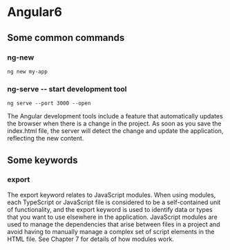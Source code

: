 # Angular6
## Some common commands
### ng-new

```
ng new my-app
```
### ng-serve -- start development tool

```
ng serve --port 3000 --open
```
The Angular development tools include a feature that automatically updates the browser when there is
a change in the project. As soon as you save the index.html file, the server will detect the change and update
the application, reflecting the new content.


## Some keywords
### export
The export keyword relates to JavaScript modules. When using modules, each TypeScript or JavaScript
file is considered to be a self-contained unit of functionality, and the export keyword is used to identify
data or types that you want to use elsewhere in the application. JavaScript modules are used to manage the
dependencies that arise between files in a project and avoid having to manually manage a complex set of
script elements in the HTML file. See Chapter 7 for details of how modules work.
